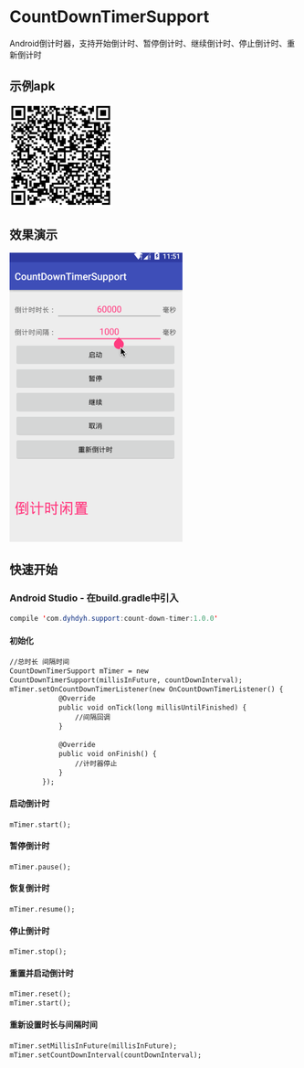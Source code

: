 # CountDownTimerSupport
Android倒计时器，支持开始倒计时、暂停倒计时、继续倒计时、停止倒计时、重新倒计时

## 示例apk
![](screenshot/example-download.png)

## 效果演示
![](screenshot/count-down-timer.gif)

## 快速开始
### Android Studio - 在build.gradle中引入
```java
compile 'com.dyhdyh.support:count-down-timer:1.0.0'
```
#### 初始化
```
//总时长 间隔时间
CountDownTimerSupport mTimer = new CountDownTimerSupport(millisInFuture, countDownInterval);
mTimer.setOnCountDownTimerListener(new OnCountDownTimerListener() {
            @Override
            public void onTick(long millisUntilFinished) {
                //间隔回调
            }

            @Override
            public void onFinish() {
                //计时器停止
            }
        });
```

#### 启动倒计时
```
mTimer.start();
```

#### 暂停倒计时
```
mTimer.pause();
```

#### 恢复倒计时
```
mTimer.resume();
```

#### 停止倒计时
```
mTimer.stop();
```

#### 重置并启动倒计时
```
mTimer.reset();
mTimer.start();
```

#### 重新设置时长与间隔时间
```
mTimer.setMillisInFuture(millisInFuture);
mTimer.setCountDownInterval(countDownInterval);
```